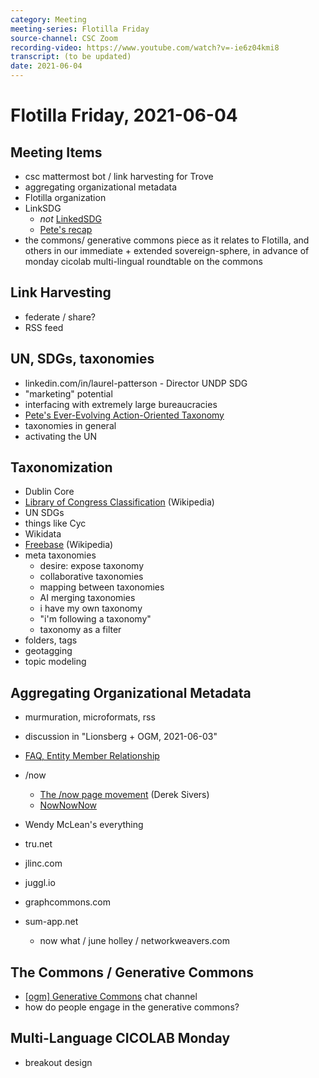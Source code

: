 ```yaml
---
category: Meeting
meeting-series: Flotilla Friday
source-channel: CSC Zoom
recording-video: https://www.youtube.com/watch?v=-ie6z04kmi8
transcript: (to be updated)
date: 2021-06-04
---
```

# Flotilla Friday, 2021-06-04

## Meeting Items

- csc mattermost bot / link harvesting for Trove
- aggregating organizational metadata
- Flotilla organization
- LinkSDG
    - _not_ [LinkedSDG](https://sustainabledevelopment.un.org/LinkedSDGs/about)
    - [Pete's recap](https://chat.collectivesensecommons.org/agora/pl/xh64i9jwxfn3tb643tji9fxffh)
- the commons/ generative commons piece as it relates to Flotilla, and others in our immediate + extended sovereign-sphere, in advance of monday cicolab multi-lingual roundtable on the commons

## Link Harvesting

- federate / share?
- RSS feed

## UN, SDGs, taxonomies

* linkedin.com/in/laurel-patterson - Director UNDP SDG
* "marketing" potential
* interfacing with extremely large bureaucracies
* [Pete's Ever-Evolving Action-Oriented Taxonomy](https://dynalist.io/d/oiw_r0vFa6Xkt1QyEDTlxtj6)
* taxonomies in general
* activating the UN

## Taxonomization

- Dublin Core
- [Library of Congress Classification](https://en.wikipedia.org/wiki/Library_of_Congress_Classification) (Wikipedia)
- UN SDGs
- things like Cyc
- Wikidata
- [Freebase](https://en.wikipedia.org/wiki/Freebase_(database)) (Wikipedia)
- meta taxonomies
    - desire: expose taxonomy
    - collaborative taxonomies
    - mapping between taxonomies
    - AI merging taxonomies
    - i have my own taxonomy
    - "i'm following a taxonomy"
    - taxonomy as a filter
- folders, tags
- geotagging
- topic modeling

## Aggregating Organizational Metadata

- murmuration, microformats, rss
- discussion in "Lionsberg + OGM, 2021-06-03"
- [FAQ, Entity Member Relationship](https://wiki.openglobalmind.com/ogm_operations/staff_meetings/FAQ,_Entity-Member_Relationship.html)
- /now
    - [The /now page movement](https://sive.rs/nowff) (Derek Sivers)
    - [NowNowNow](https://nownownow.com/)

- Wendy McLean's everything
- tru.net
- jlinc.com
- juggl.io
- graphcommons.com
- sum-app.net
    - now what / june holley / networkweavers.com

## The Commons / Generative Commons

- [\[ogm\] Generative Commons](https://chat.collectivesensecommons.org/agora/channels/ogm-generative-commons) chat channel
- how do people engage in the generative commons?

## Multi-Language CICOLAB Monday

- breakout design

